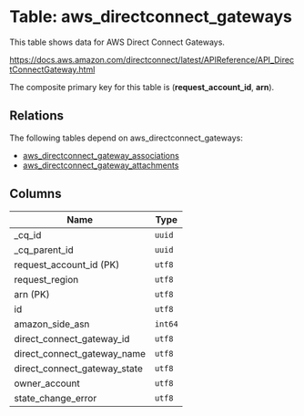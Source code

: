 # Table: aws_directconnect_gateways

This table shows data for AWS Direct Connect Gateways.

https://docs.aws.amazon.com/directconnect/latest/APIReference/API_DirectConnectGateway.html

The composite primary key for this table is (**request_account_id**, **arn**).

## Relations

The following tables depend on aws_directconnect_gateways:
  - [aws_directconnect_gateway_associations](aws_directconnect_gateway_associations.md)
  - [aws_directconnect_gateway_attachments](aws_directconnect_gateway_attachments.md)

## Columns

| Name          | Type          |
| ------------- | ------------- |
|_cq_id|`uuid`|
|_cq_parent_id|`uuid`|
|request_account_id (PK)|`utf8`|
|request_region|`utf8`|
|arn (PK)|`utf8`|
|id|`utf8`|
|amazon_side_asn|`int64`|
|direct_connect_gateway_id|`utf8`|
|direct_connect_gateway_name|`utf8`|
|direct_connect_gateway_state|`utf8`|
|owner_account|`utf8`|
|state_change_error|`utf8`|